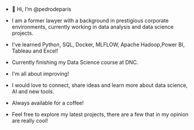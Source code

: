- 👋 Hi, I’m @pedrodeparis

- I am a former lawyer with a background in prestigious corporate environments, currently working in data analysis and data science projects.

- I've learned Python, SQL, Docker, MLFLOW, Apache Hadoop,Power BI, Tableau and Excel! 

- Currently finishing my Data Science course at DNC.

- I'm all about improving!

- I would love to connect, share ideas and learn more about data science, AI and new tools.

- Always available for a coffee! 

- Feel free to explore my latest projects, there are a few that in my opinion are really cool! 
